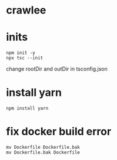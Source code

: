 # crawlee

# inits

```
npm init -y
npx tsc --init
```

change rootDir and outDir in tsconfig.json

# install yarn

```
npm install yarn
```

# fix docker build error

```
mv Dockerfile Dockerfile.bak
mv Dockerfile.bak Dockerfile
```
